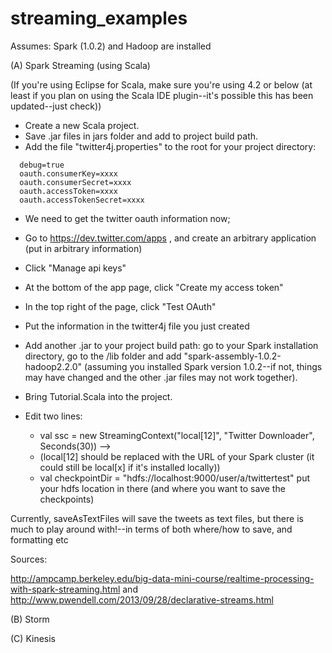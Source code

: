 streaming_examples
==================

Assumes: Spark (1.0.2) and Hadoop are installed


(A) Spark Streaming (using Scala)

(If you're using Eclipse for Scala, make sure you're using 4.2 or below (at least if you plan on using the Scala IDE plugin--it's possible this has been updated--just check))


* Create a new Scala project.
* Save .jar files in jars folder and add to project build path.
* Add the file "twitter4j.properties" to the root for your project directory:

```
  debug=true
  oauth.consumerKey=xxxx
  oauth.consumerSecret=xxxx
  oauth.accessToken=xxxx
  oauth.accessTokenSecret=xxxx
```
  * We need to get the twitter oauth information now;
  * Go to https://dev.twitter.com/apps , and create an arbitrary application (put in arbitrary information)
  * Click "Manage api keys"
  * At the bottom of the app page, click "Create my access token"
  * In the top right of the page, click "Test OAuth"
  * Put the information in the twitter4j file you just created


* Add another .jar to your project build path: go to your Spark installation directory, go to the /lib folder and add "spark-assembly-1.0.2-hadoop2.2.0" (assuming you installed Spark version 1.0.2--if not, things may have changed and the other .jar files may not work together).
* Bring Tutorial.Scala into the project.
* Edit two lines: 
  * val ssc = new StreamingContext("local[12]", "Twitter Downloader", Seconds(30)) -->
  - (local[12] should be replaced with the URL of your Spark cluster (it could still be local[x] if it's installed locally))
  * val checkpointDir = "hdfs://localhost:9000/user/a/twittertest" put your hdfs location in there (and where you want to save the checkpoints)


Currently, saveAsTextFiles will save the tweets as text files, but there is much to play around with!--in terms of both where/how to save, and formatting etc

Sources:

http://ampcamp.berkeley.edu/big-data-mini-course/realtime-processing-with-spark-streaming.html and  http://www.pwendell.com/2013/09/28/declarative-streams.html

(B) Storm

(C) Kinesis
